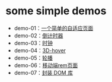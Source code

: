 # some simple demos
- demo-01：[一个简单的自适应页面](https://achingsoul.github.io/demos/simple-page/index.html)
- demo-02：[倒计时器](https://achingsoul.github.io/demos/countdown/index.html)
- demo-03：[时钟](https://achingsoul.github.io/demos/clock/clock.html)
- demo-04：[3D-hover](https://achingsoul.github.io/demos/3D-hover/index.html)
- demo-05：[轮播](https://achingsoul.github.io/demos/轮播/index.html)
- demo-06：[移动端rem页面](https://achingsoul.github.io/demos/rem/index.html)
- demo-07：[封装 DOM 库](https://achingsoul.github.io/demos/dom-demo)


